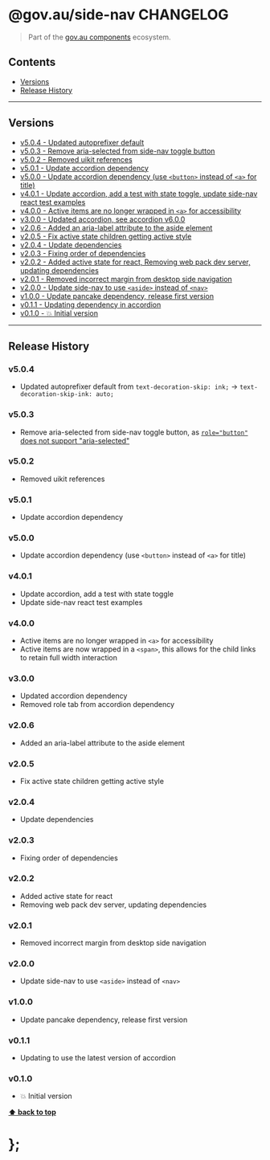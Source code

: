 @gov.au/side-nav CHANGELOG
======================

> Part of the [gov.au components](https://github.com/govau/design-system-components/) ecosystem.


## Contents

* [Versions](#install)
* [Release History](#release-history)


----------------------------------------------------------------------------------------------------------------------------------------------------------------


## Versions

* [v5.0.4 - Updated autoprefixer default](#v504)
* [v5.0.3 - Remove aria-selected from side-nav toggle button](#v503)
* [v5.0.2 - Removed uikit references](#v502)
* [v5.0.1 - Update accordion dependency](#v501)
* [v5.0.0 - Update accordion dependency (use `<button>` instead of `<a>` for title)](#v500)
* [v4.0.1 - Update accordion, add a test with state toggle, update side-nav react test examples](#v401)
* [v4.0.0 - Active items are no longer wrapped in `<a>` for accessibility](#v400)
* [v3.0.0 - Updated accordion, see accordion v6.0.0](#v300)
* [v2.0.6 - Added an aria-label attribute to the aside element](#v206)
* [v2.0.5 - Fix active state children getting active style](#v205)
* [v2.0.4 - Update dependencies](#v204)
* [v2.0.3 - Fixing order of dependencies](#v203)
* [v2.0.2 - Added active state for react, Removing web pack dev server, updating dependencies](#v202)
* [v2.0.1 - Removed incorrect margin from desktop side navigation](#v201)
* [v2.0.0 - Update side-nav to use `<aside>` instead of `<nav>`](#v200)
* [v1.0.0 - Update pancake dependency, release first version](#v100)
* [v0.1.1 - Updating dependency in accordion](#v011)
* [v0.1.0 - 💥 Initial version](#v010)


----------------------------------------------------------------------------------------------------------------------------------------------------------------


## Release History

### v5.0.4

- Updated autoprefixer default from `text-decoration-skip: ink;` -> `text-decoration-skip-ink: auto;`


### v5.0.3

- Remove aria-selected from side-nav toggle button, as [`role="button"` does not support "aria-selected"](https://www.w3.org/TR/wai-aria-1.1/#button)


### v5.0.2

- Removed uikit references


### v5.0.1

- Update accordion dependency


### v5.0.0

- Update accordion dependency (use `<button>` instead of `<a>` for title)


### v4.0.1

- Update accordion, add a test with state toggle
- Update side-nav react test examples


### v4.0.0

- Active items are no longer wrapped in `<a>` for accessibility
- Active items are now wrapped in a `<span>`, this allows for the child links to retain full width interaction


### v3.0.0

- Updated accordion dependency
- Removed role tab from accordion dependency


### v2.0.6

- Added an aria-label attribute to the aside element


### v2.0.5

- Fix active state children getting active style


### v2.0.4

- Update dependencies


### v2.0.3

- Fixing order of dependencies


### v2.0.2

- Added active state for react
- Removing web pack dev server, updating dependencies


### v2.0.1

- Removed incorrect margin from desktop side navigation


### v2.0.0

- Update side-nav to use `<aside>` instead of `<nav>`


### v1.0.0

- Update pancake dependency, release first version


### v0.1.1

- Updating to use the latest version of accordion


### v0.1.0

- 💥 Initial version


**[⬆ back to top](#contents)**


# };
